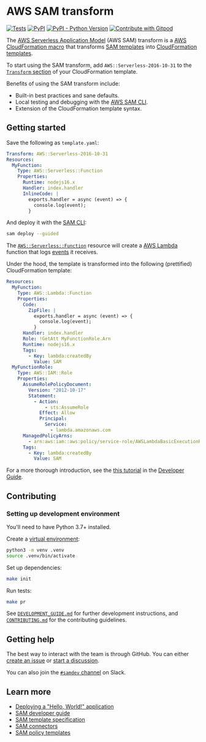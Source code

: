 # AWS SAM transform

[![Tests](https://github.com/aws/serverless-application-model/actions/workflows/build.yml/badge.svg)](https://github.com/aws/serverless-application-model/actions/workflows/build.yml)
[![PyPI](https://img.shields.io/pypi/v/aws-sam-translator?label=PyPI)](https://pypi.org/project/aws-sam-translator/)
[![PyPI - Python Version](https://img.shields.io/pypi/pyversions/aws-sam-translator?label=Python)](https://pypi.org/project/aws-sam-translator/)
[![Contribute with Gitpod](https://img.shields.io/badge/Contribute%20with-Gitpod-908a85?logo=gitpod)
](https://gitpod.io/#https://github.com/aws/serverless-application-model.git)

The [AWS Serverless Application Model](https://aws.amazon.com/serverless/sam/) (AWS SAM) transform is a [AWS CloudFormation macro](https://docs.aws.amazon.com/AWSCloudFormation/latest/UserGuide/template-macros.html) that transforms [SAM templates](https://docs.aws.amazon.com/serverless-application-model/latest/developerguide/sam-specification-template-anatomy.html) into [CloudFormation templates](https://docs.aws.amazon.com/AWSCloudFormation/latest/UserGuide/template-anatomy.html).

To start using the SAM transform, add `AWS::Serverless-2016-10-31` to the [`Transform` section](https://docs.aws.amazon.com/AWSCloudFormation/latest/UserGuide/transform-section-structure.html) of your CloudFormation template.

Benefits of using the SAM transform include:

- Built-in best practices and sane defaults.
- Local testing and debugging with the [AWS SAM CLI](https://github.com/aws/aws-sam-cli).
- Extension of the CloudFormation template syntax.

## Getting started

Save the following as `template.yaml`:

```yaml
Transform: AWS::Serverless-2016-10-31
Resources:
  MyFunction:
    Type: AWS::Serverless::Function
    Properties:
      Runtime: nodejs16.x
      Handler: index.handler
      InlineCode: |
        exports.handler = async (event) => {
          console.log(event);
        }
```

And deploy it with the [SAM CLI](https://github.com/aws/aws-sam-cli):

```bash
sam deploy --guided
```

The [`AWS::Serverless::Function`](https://docs.aws.amazon.com/serverless-application-model/latest/developerguide/sam-resource-function.html) resource will create a [AWS Lambda](https://aws.amazon.com/lambda/) function that logs [events](https://docs.aws.amazon.com/lambda/latest/dg/gettingstarted-concepts.html#gettingstarted-concepts-event) it receives.

Under the hood, the template is transformed into the following (prettified) CloudFormation template:

```yaml
Resources:
  MyFunction:
    Type: AWS::Lambda::Function
    Properties:
      Code:
        ZipFile: |
          exports.handler = async (event) => {
            console.log(event);
          }
      Handler: index.handler
      Role: !GetAtt MyFunctionRole.Arn
      Runtime: nodejs16.x
      Tags:
        - Key: lambda:createdBy
          Value: SAM
  MyFunctionRole:
    Type: AWS::IAM::Role
    Properties:
      AssumeRolePolicyDocument:
        Version: "2012-10-17"
        Statement:
          - Action:
              - sts:AssumeRole
            Effect: Allow
            Principal:
              Service:
                - lambda.amazonaws.com
      ManagedPolicyArns:
        - arn:aws:iam::aws:policy/service-role/AWSLambdaBasicExecutionRole
      Tags:
        - Key: lambda:createdBy
          Value: SAM
```

For a more thorough introduction, see the [this tutorial](https://docs.aws.amazon.com/serverless-application-model/latest/developerguide/serverless-getting-started-hello-world.html) in the [Developer Guide](https://docs.aws.amazon.com/serverless-application-model/latest/developerguide/what-is-sam.html).

## Contributing

### Setting up development environment

You'll need to have Python 3.7+ installed.

Create a [virtual environment](https://docs.python.org/3/library/venv.html):

```bash
python3 -m venv .venv
source .venv/bin/activate
```

Set up dependencies:

```bash
make init
```

Run tests:

```bash
make pr
 ```
 
See [`DEVELOPMENT_GUIDE.md`](DEVELOPMENT_GUIDE.md) for further development instructions, and [`CONTRIBUTING.md`](CONTRIBUTING.md) for the contributing guidelines.

## Getting help

The best way to interact with the team is through GitHub. You can either [create an issue](https://github.com/aws/serverless-application-model/issues/new/choose) or [start a discussion](https://github.com/aws/serverless-application-model/discussions).

You can also join the [`#samdev` channel](https://join.slack.com/t/awsdevelopers/shared_invite/zt-yryddays-C9fkWrmguDv0h2EEDzCqvw) on Slack.

## Learn more

- [Deploying a "Hello, World!" application](https://docs.aws.amazon.com/serverless-application-model/latest/developerguide/serverless-getting-started-hello-world.html)
- [SAM developer guide](https://docs.aws.amazon.com/serverless-application-model/latest/developerguide/what-is-sam.html)
- [SAM template specification](https://docs.aws.amazon.com/serverless-application-model/latest/developerguide/sam-specification.html)
- [SAM connectors](https://docs.aws.amazon.com/serverless-application-model/latest/developerguide/managing-permissions-connectors.html)
- [SAM policy templates](https://docs.aws.amazon.com/serverless-application-model/latest/developerguide/serverless-policy-templates.html)
